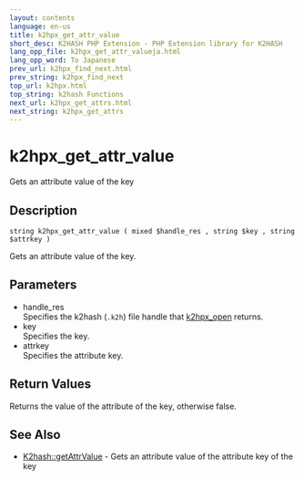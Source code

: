 ```yaml
---
layout: contents
language: en-us
title: k2hpx_get_attr_value
short_desc: K2HASH PHP Extension - PHP Extension library for K2HASH
lang_opp_file: k2hpx_get_attr_valueja.html
lang_opp_word: To Japanese
prev_url: k2hpx_find_next.html
prev_string: k2hpx_find_next
top_url: k2hpx.html
top_string: k2hash Functions
next_url: k2hpx_get_attrs.html
next_string: k2hpx_get_attrs
---
```


# k2hpx_get_attr_value
Gets an attribute value of the key

## Description

```
string k2hpx_get_attr_value ( mixed $handle_res , string $key , string $attrkey )
```

Gets an attribute value of the key. 

## Parameters
- handle_res  
Specifies the k2hash (`.k2h`) file handle that [k2hpx_open](k2hpx_open.html) returns.
- key  
Specifies the key.
- attrkey  
Specifies the attribute key.

## Return Values
Returns the value of the attribute of the key, otherwise false. 

## See Also
- [K2hash::getAttrValue](k2h_getattrvalue.html) - Gets an attribute value of the attribute key of the key
